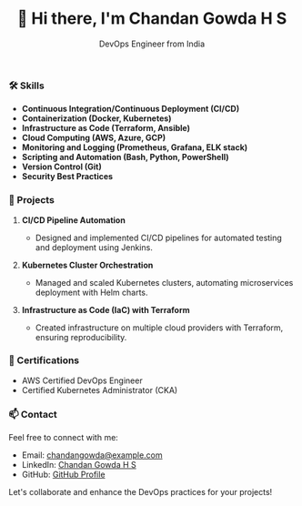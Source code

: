 <div align="center">
  <h1>👋 Hi there, I'm Chandan Gowda H S</h1>
  <p>DevOps Engineer from India</p>
  <br>
</div>

### 🛠️ Skills

- **Continuous Integration/Continuous Deployment (CI/CD)**
- **Containerization (Docker, Kubernetes)**
- **Infrastructure as Code (Terraform, Ansible)**
- **Cloud Computing (AWS, Azure, GCP)**
- **Monitoring and Logging (Prometheus, Grafana, ELK stack)**
- **Scripting and Automation (Bash, Python, PowerShell)**
- **Version Control (Git)**
- **Security Best Practices**

### 💼 Projects

1. **CI/CD Pipeline Automation**
   - Designed and implemented CI/CD pipelines for automated testing and deployment using Jenkins.
   
2. **Kubernetes Cluster Orchestration**
   - Managed and scaled Kubernetes clusters, automating microservices deployment with Helm charts.

3. **Infrastructure as Code (IaC) with Terraform**
   - Created infrastructure on multiple cloud providers with Terraform, ensuring reproducibility.

### 📜 Certifications

- AWS Certified DevOps Engineer
- Certified Kubernetes Administrator (CKA)

### 📫 Contact

Feel free to connect with me:

- Email: chandangowda@example.com
- LinkedIn: [Chandan Gowda H S](https://www.linkedin.com/in/chandangowdahs/)
- GitHub: [GitHub Profile](https://github.com/chandangowdahs)

Let's collaborate and enhance the DevOps practices for your projects!
